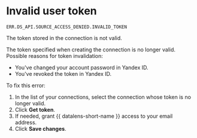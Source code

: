 # Invalid user token

`ERR.DS_API.SOURCE_ACCESS_DENIED.INVALID_TOKEN`

The token stored in the connection is not valid.

The token specified when creating the connection is no longer valid.
Possible reasons for token invalidation:

* You've changed your account password in Yandex ID.
* You've revoked the token in Yandex ID.

To fix this error:

1. In the list of your connections, select the connection whose token is no longer valid.
1. Click **Get token**.
1. If needed, grant {{ datalens-short-name }} access to your email address.
1. Click **Save changes**.
